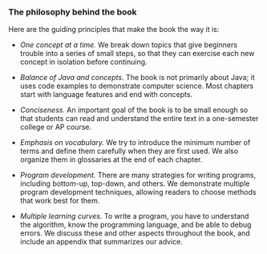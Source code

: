 ###  The philosophy behind the book


Here are the guiding principles that make the book the way it is:



*  *One concept at a time.*
We break down topics that give beginners trouble into a series of small steps, so that they can exercise each new concept in isolation before continuing.

*  *Balance of Java and concepts.*
The book is not primarily about Java; it uses code examples to demonstrate computer science.
Most chapters start with language features and end with concepts.

*  *Conciseness.*
An important goal of the book is to be small enough so that students can read and understand the entire text in a one-semester college or AP course.

*  *Emphasis on vocabulary.*
We try to introduce the minimum number of terms and define them carefully when they are first used.
We also organize them in glossaries at the end of each chapter.

*  *Program development.*
There are many strategies for writing programs, including bottom-up, top-down, and others.
We demonstrate multiple program development techniques, allowing readers to choose methods that work best for them.

*  *Multiple learning curves.*
To write a program, you have to understand the algorithm, know the programming language, and be able to debug errors.
We discuss these and other aspects throughout the book, and include an appendix that summarizes our advice.
